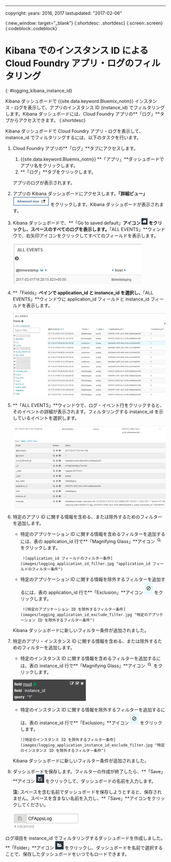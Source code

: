 ---

copyright:
  years: 2016, 2017
lastupdated: "2017-02-06"


{:new_window: target="_blank"}
{:shortdesc: .shortdesc}
{:screen:.screen}
{:codeblock:.codeblock}


# Kibana でのインスタンス ID による Cloud Foundry アプリ・ログのフィルタリング
{: #logging_kibana_instance_id}

Kibana ダッシュボードで {{site.data.keyword.Bluemix_notm}} インスタンス・ログを表示して、アプリのインスタンス ID (instance_id) でフィルタリングします。Kibana ダッシュボードには、Cloud Foundry アプリの**「ログ」**タブからアクセスできます。
{:shortdesc}

Kibana ダッシュボードで Cloud Foundry アプリ・ログを表示して、instance_id でフィルタリングするには、以下のタスクを行います。

1. Cloud Foundry アプリの**「ログ」**タブにアクセスします。 

    1. {{site.data.keyword.Bluemix_notm}} **「アプリ」**ダッシュボードでアプリ名をクリックします。
    2. **「ログ」**タブをクリックします。 
    
    アプリのログが表示されます。

2. アプリの Kibana ダッシュボードにアクセスします。**「詳細ビュー」** ![「詳細ビュー」リンク](images/logging_advanced_view.jpg "「詳細ビュー」リンク") をクリックします。Kibana ダッシュボードが表示されます。

3. Kibana ダッシュボードで、**「Go to saved default」**アイコン ![「Go to saved default」アイコン](images/logging_default_dash.jpg "「Go to saved default」アイコン") をクリックし、スペースのすべてのログを表示します。**「ALL EVENTS」**ウィンドウで、右矢印アイコンをクリックしてすべてのフィールドを表示します。 

    ![「ALL EVENTS」ウィンドウに右矢印アイコンが含まれています](images/logging_all_events_no_fields.jpg "「ALL EVENTS」ウィンドウに右矢印アイコンが含まれています")

4. **「Fields」**ペインで **application_id** と **instance_id** を選択し、**「ALL EVENTS」**ウィンドウに application_id フィールドと instance_id フィールドを表示します。

    ![「ALL EVENTS」ウィンドウで application_id フィールドと instance_id フィールドが選択されています](images/logging_all_events_app_instance_select.jpg "「ALL EVENTS」ウィンドウで application_id フィールドと instance_id フィールドが選択されています")

5. **「ALL EVENTS」**ウィンドウで、ログ・イベント行をクリックすると、そのイベントの詳細が表示されます。フィルタリングする instance_id を示しているイベントを選択します。

    ![「ALL EVENTS」ウィンドウに、選択されたログ・イベントの詳細が表示されています](images/logging_selected_log_event.jpg "「ALL EVENTS」ウィンドウに、選択されたログ・イベントの詳細が表示されています")

6. 特定のアプリ ID に関する情報を含める、または除外するためのフィルターを追加します。 

    * 特定のアプリケーション ID に関する情報を含めるフィルターを追加するには、表の application_id 行で**「Magnifying Glass」**アイコン ![「Magnifying glass」アイコン](images/logging_magnifying_glass.jpg) をクリックします。 
    
           ![application_id フィールドのフィルター条件](images/logging_application_id_filter.jpg "application_id フィールドのフィルター条件")
    
    * 特定のアプリケーション ID に関する情報を除外するフィルターを追加するには、表の application_id 行で**「Exclusion」**アイコン ![「Exclusion」アイコン](images/logging_exclusion_icon.png) をクリックします。 
    
           ![特定のアプリケーション ID を除外するフィルター条件](images/logging_application_id_exclude_filter.jpg "特定のアプリケーション ID を除外するフィルター条件")
    
    Kibana ダッシュボードに新しいフィルター条件が追加されました。
 

7. 特定のアプリ・インスタンス ID に関する情報を含める、または除外するためのフィルターを追加します。 

    * 特定のインスタンス ID に関する情報を含めるフィルターを追加するには、表の instance_id 行で**「Magnifying Glass」**アイコン ![「Magnifying glass」アイコン](images/logging_magnifying_glass.jpg "「Magnifying glass」アイコン") をクリックします。 

    ![instance_id フィールドのフィルター条件](images/logging_instance_id_filter.jpg "instance_id フィールドのフィルター条件")

     * 特定のインスタンス ID に関する情報を除外するフィルターを追加するには、表の instance_id 行で**「Exclusion」**アイコン ![「Exclusion」アイコン](images/logging_exclusion_icon.png "「Exclusion」アイコン") をクリックします。 
    
           ![特定のインスタンス ID を除外するフィルター条件](images/logging_application_instance_id_exclude_filter.jpg "特定のインスタンス ID を除外するフィルター条件")
    
    Kibana ダッシュボードに新しいフィルター条件が追加されました。

9. ダッシュボードを保存します。フィルターの作成が終了したら、**「Save」**アイコン ![「Save」アイコン](images/logging_save.jpg "「Save」アイコン") をクリックして、ダッシュボードの名前を入力します。 

    **注:** スペースを含む名前でダッシュボードを保存しようとすると、保存されません。スペースを含まない名前を入力し、**「Save」**アイコンをクリックしてください。

    ![ダッシュボード名の保存](images/logging_save_dashboard.jpg "ダッシュボード名の保存") 

ログ項目を instance_id でフィルタリングするダッシュボードを作成しました。**「Folder」**アイコン ![「Folder」アイコン](images/logging_folder.jpg "「Folder」アイコン") をクリックし、ダッシュボードを名前で選択することで、保存したダッシュボードをいつでもロードできます。 
